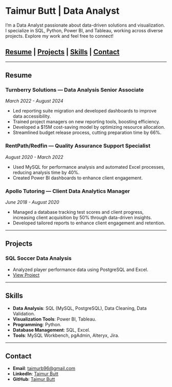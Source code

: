 # Taimur Butt | Data Analyst

I’m a Data Analyst passionate about data-driven solutions and visualization. I specialize in SQL, Python, Power BI, and Tableau, working across diverse projects. Explore my work and feel free to connect!

## [Resume](#resume) | [Projects](#projects) | [Skills](#skills) | [Contact](#contact)

---

## Resume

### **Turnberry Solutions — Data Analysis Senior Associate**  
*March 2022 - August 2024*  
- Led reporting suite migration and developed dashboards to improve data accessibility.
- Trained project managers on new reporting tools, boosting efficiency.
- Developed a $15M cost-saving model by optimizing resource allocation.
- Streamlined budget release process, cutting preparation time by 66%.

### **RentPath/Redfin — Quality Assurance Support Specialist**  
*August 2020 - March 2022*  
- Used MySQL for performance analysis and automated Excel processes, reducing analysis time by 40%.
- Created Power BI dashboards to enhance client engagement.

### **Apollo Tutoring — Client Data Analytics Manager**  
*June 2018 - August 2020*  
- Managed a database tracking test scores and client progress, increasing client acquisition by 50% through data-driven insights.
- Developed tailored reports to enhance client engagement and retention.

---

## Projects

### **SQL Soccer Data Analysis**
- Analyzed player performance data using PostgreSQL and Excel.
- [View Project](https://taimur-butt.github.io/Soccer-Analysis-SQL-Project/)

---

## Skills
- **Data Analysis**: SQL (MySQL, PostgreSQL), Data Cleaning, Data Validation.
- **Visualization Tools**: Power BI, Tableau.
- **Programming**: Python.
- **Database Management**: SQL, Excel.
- **Tools**: MySQL Workbench, pgAdmin, Alteryx, Jira.

---

## Contact

- **Email**: [taimurb96@gmail.com](mailto:taimurb96@gmail.com)
- **LinkedIn**: [Taimur Butt](https://www.linkedin.com/in/taimur-butt-458512177)
- **GitHub**: [Taimur Butt](https://github.com/taimur-butt)
